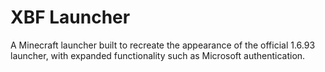 # XBF Launcher
A Minecraft launcher built to recreate the appearance of the official 1.6.93 launcher, with expanded functionality such as Microsoft authentication.
